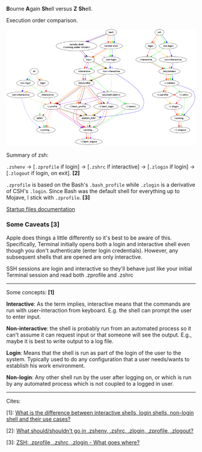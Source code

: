 **B**ourne **A**gain **Sh**ell versus **Z** **Sh**ell.

Execution order comparison.

![bash vs zsh execution order comparison](https://github.com/santiagotoscanini/dotfiles/blob/main/zsh/images/shell%20execution%20order%20comparision.png)

Summary of zsh:

`.zshenv` → [`.zprofile` if login] → [`.zshrc` if interactive] → [`.zlogin` if login] → [`.zlogout` if login, on exit]. **\[2\]**

`.zprofile` is based on the Bash's `.bash_profile` while `.zlogin` is a derivative of CSH's `.login`. Since Bash was the default shell for everything up to Mojave, I stick with `.zprofile`. **\[3\]**

[Startup files documentation](https://zsh.sourceforge.io/Intro/intro_3.html)

### Some Caveats \[3\]
Apple does things a little differently so it's best to be aware of this. Specifically, Terminal initially opens both a login and interactive shell even though you don't authenticate (enter login credentials). However, any subsequent shells that are opened are only interactive.

SSH sessions are login and interactive so they'll behave just like your initial Terminal session and read both .zprofile and .zshrc

---

Some concepts: **\[1\]**

**Interactive**: As the term implies, interactive means that the commands are run with user-interaction from keyboard. E.g. the shell can prompt the user to enter input.

**Non-interactive**: the shell is probably run from an automated process so it can't assume it can request input or that someone will see the output. E.g., maybe it is best to write output to a log file.


**Login**: Means that the shell is run as part of the login of the user to the system. Typically used to do any configuration that a user needs/wants to establish his work environment.

**Non-login**: Any other shell run by the user after logging on, or which is run by any automated process which is not coupled to a logged in user.

---

Cites:

\[1\]: [What is the difference between interactive shells, login shells, non-login shell and their use cases?](https://unix.stackexchange.com/questions/50665/what-is-the-difference-between-interactive-shells-login-shells-non-login-shell)

\[2\]: [What should/shouldn't go in .zshenv, .zshrc, .zlogin, .zprofile, .zlogout?](https://unix.stackexchange.com/questions/71253/what-should-shouldnt-go-in-zshenv-zshrc-zlogin-zprofile-zlogout)

\[3\]: [ZSH: .zprofile, .zshrc, .zlogin - What goes where?](https://apple.stackexchange.com/questions/388622/zsh-zprofile-zshrc-zlogin-what-goes-where)
